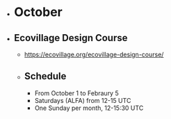 - # October
- ## Ecovillage Design Course
	- https://ecovillage.org/ecovillage-design-course/
	- ## Schedule
		- From October 1 to Febraury 5
		- Saturdays (ALFA) from  12-15 UTC
		- One Sunday per month, 12-15:30 UTC
